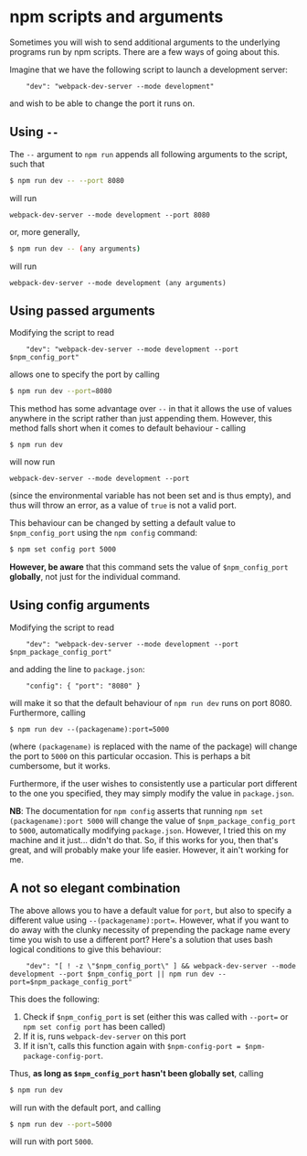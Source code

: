 # npm scripts and arguments

Sometimes you will wish to send additional arguments to the underlying programs run by npm scripts.
There are a few ways of going about this.

Imagine that we have the following script to launch a development server:

```
    "dev": "webpack-dev-server --mode development"
```

and wish to be able to change the port it runs on.

## Using `--`

The `--` argument to `npm run` appends all following arguments to the script, such that

```bash
$ npm run dev -- --port 8080
```

will run

```
webpack-dev-server --mode development --port 8080
```

or, more generally,

```bash
$ npm run dev -- (any arguments)
```

will run

```
webpack-dev-server --mode development (any arguments)
```

## Using passed arguments

Modifying the script to read

```
    "dev": "webpack-dev-server --mode development --port $npm_config_port"
```

allows one to specify the port by calling

```bash
$ npm run dev --port=8080
```

This method has some advantage over `--` in that it allows the use of values anywhere in the script rather than just appending them.
However, this method falls short when it comes to default behaviour - calling

```
$ npm run dev
```

will now run

```
webpack-dev-server --mode development --port
```

(since the environmental variable has not been set and is thus empty), and thus will throw an error, as a value of `true` is not a valid port.

This behaviour can be changed by setting a default value to `$npm_config_port` using the `npm config` command:

```bash
$ npm set config port 5000
```

**However, be aware** that this command sets the value of `$npm_config_port` **globally**, not just for the individual command.

## Using config arguments

Modifying the script to read

```
    "dev": "webpack-dev-server --mode development --port $npm_package_config_port"
```

and adding the line to `package.json`:

```
    "config": { "port": "8080" }
```

will make it so that the default behaviour of `npm run dev` runs on port 8080.
Furthermore, calling

```
$ npm run dev --(packagename):port=5000
```

(where `(packagename)` is replaced with the name of the package) will change the port to `5000` on this particular occasion.
This is perhaps a bit cumbersome, but it works.

Furthermore, if the user wishes to consistently use a particular port different to the one you specified, they may simply modify the value in `package.json`.

**NB**: The documentation for `npm config` asserts that running `npm set (packagename):port 5000` will change the value of `$npm_package_config_port` to `5000`, automatically modifying `package.json`.
However, I tried this on my machine and it just... didn't do that. So, if this works for you, then that's great, and will probably make your life easier. However, it ain't working for me.

## A not so elegant combination

The above allows you to have a default value for `port`, but also to specify a different value using `--(packagename):port=`.
However, what if you want to do away with the clunky necessity of prepending the package name every time you wish to use a different port?
Here's a solution that uses bash logical conditions to give this behaviour:

```
    "dev": "[ ! -z \"$npm_config_port\" ] && webpack-dev-server --mode development --port $npm_config_port || npm run dev --port=$npm_package_config_port"
```

This does the following:

1. Check if `$npm_config_port` is set (either this was called with `--port=` or `npm set config port` has been called)
2. If it is, runs `webpack-dev-server` on this port
3. If it isn't, calls this function again with `$npm-config-port = $npm-package-config-port`.

Thus, **as long as `$npm_config_port` hasn't been globally set**, calling

```bash
$ npm run dev
```

will run with the default port, and calling

```bash
$ npm run dev --port=5000
```

will run with port `5000`.
